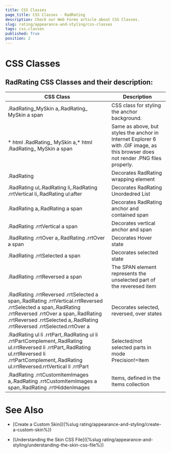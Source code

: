 ```yaml
---
title: CSS Classes
page_title: CSS Classes - RadRating
description: Check our Web Forms article about CSS Classes.
slug: rating/appearance-and-styling/css-classes
tags: css,classes
published: True
position: 2
---
```


# CSS Classes

## RadRating CSS Classes and their description:

| CSS Class | Description |
| ------ | ------ |
|.RadRating_MySkin a,.RadRating_ MySkin a span|CSS class for styling the anchor background.|
|* html .RadRating_ MySkin a,* html .RadRating_ MySkin a span|Same as above, but styles the anchor in Internet Explorer 6 with .GIF image, as this browser does not render .PNG files properly.|
|.RadRating|Decorates RadRating wrapping element|
|.RadRating ul,.RadRating li,.RadRating .rrtVertical li,.RadRating ul:after|Decorates RadRating Unordedred List|
|.RadRating a,.RadRating a span|Decorates RadRating anchor and contained span|
|.RadRating .rrtVertical a span|Decorates vertical anchor and span|
|.RadRating .rrtOver a,.RadRating .rrtOver a span|Decorates Hover state|
|.RadRating .rrtSelected a span|Decorates selected state|
|.RadRating .rrtReversed a span|The SPAN element represents the unselected part of the reveresed item|
|.RadRating .rrtReversed .rrtSelected a span,.RadRating .rrtVertical.rrtReversed .rrtSelected a span,.RadRating .rrtReversed .rrtOver a span,.RadRating .rrtReversed .rrtSelected a,.RadRating .rrtReversed .rrtSelected.rrtOver a|Decorates selected, reversed, over states|
|.RadRating ul li .rrtPart,.RadRating ul li .rrtPartComplement,.RadRating ul.rrtReversed li .rrtPart,.RadRating ul.rrtReversed li .rrtPartComplement,.RadRating ul.rrtReversed.rrtVertical li .rrtPart|Selected/not selected parts in mode Precision!=Item|
|.RadRating .rrtCustomItemImages a,.RadRating .rrtCustomItemImages a span,.RadRating .rrtHiddenImages|Items, defined in the Items collection|

# See Also

 * [Create a Custom Skin]({%slug rating/appearance-and-styling/create-a-custom-skin%})

 * [Understanding the Skin CSS File]({%slug rating/appearance-and-styling/understanding-the-skin-css-file%})
